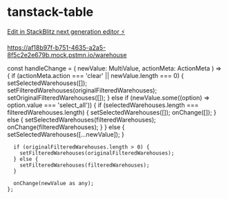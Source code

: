# tanstack-table

[Edit in StackBlitz next generation editor ⚡️](https://stackblitz.com/~/github.com/naveenkchelluboina/tanstack-table)

https://af18b97f-b751-4635-a2a5-8f5c2e2e679b.mock.pstmn.io/warehouse


const handleChange = (
      newValue: MultiValue<Warehouse>,
      actionMeta: ActionMeta<Warehouse>
    ) => {
      if (actionMeta.action === 'clear' || newValue.length === 0) {
        setSelectedWarehouses([]);
        setFilteredWarehouses(originalFilteredWarehouses);
        setOriginalFilteredWarehouses([]);
      } else if (newValue.some((option) => option.value === 'select_all')) {
        if (selectedWarehouses.length === filteredWarehouses.length) {
          setSelectedWarehouses([]);
          onChange([]);
        } else {
          setSelectedWarehouses(filteredWarehouses);
          onChange(filteredWarehouses);
        }
      } else {
        setSelectedWarehouses([...newValue]);
      }
  
      if (originalFilteredWarehouses.length > 0) {
        setFilteredWarehouses(originalFilteredWarehouses);
      } else {
        setFilteredWarehouses(filteredWarehouses);
      }
  
      onChange(newValue as any);
    };